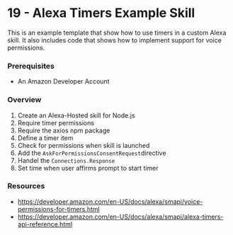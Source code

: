 # 19 - Alexa Timers Example Skill

This is an example template that show how to use timers in a custom Alexa skill. It also includes code that shows how to implement support for voice permissions.

### Prerequisites 

- An Amazon Developer Account 

### Overview

1. Create an Alexa-Hosted skill for Node.js
2. Require timer permissions
3. Require the axios npm package
4. Define a timer item
5. Check for permissions when skill is launched
6. Add the `AskForPermissionsConsentRequest`directive
7. Handel the `Connections.Response`
8. Set time when user affirms prompt to start timer

### Resources

-  https://developer.amazon.com/en-US/docs/alexa/smapi/voice-permissions-for-timers.html
-  https://developer.amazon.com/en-US/docs/alexa/smapi/alexa-timers-api-reference.html
